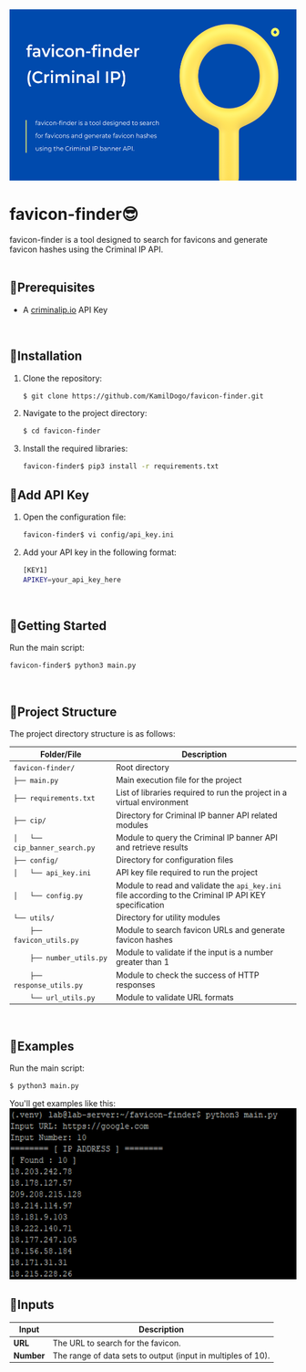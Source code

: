 <img src="favicon_finder2.png" alt="favicon-finder" height="300"/>
 
 # favicon-finder😎

favicon-finder is a tool designed to search for favicons and generate favicon hashes using the Criminal IP API. 
<br /> <br />

## 💙Prerequisites

- A [criminalip.io](https://www.criminalip.io/) API Key
<br />

## 💙Installation

1. Clone the repository:
   ```bash
   $ git clone https://github.com/KamilDogo/favicon-finder.git

2. Navigate to the project directory:
   ```bash
   $ cd favicon-finder

3. Install the required libraries:
   ```bash
   favicon-finder$ pip3 install -r requirements.txt


## 💙Add API Key

1. Open the configuration file:
   ```bash
   favicon-finder$ vi config/api_key.ini

2. Add your API key in the following format:
   ```bash
   [KEY1]
   APIKEY=your_api_key_here
<br />

## 💙Getting Started
   Run the main script:
   ```bash
   favicon-finder$ python3 main.py
   ```
<br />

## 💙Project Structure

The project directory structure is as follows:

| Folder/File                | Description                                                                 |
|----------------------------|-----------------------------------------------------------------------------|
| `favicon-finder/`          | Root directory                                                             |
| `├── main.py`              | Main execution file for the project                                         |
| `├── requirements.txt`     | List of libraries required to run the project in a virtual environment       |
| `├── cip/`                 | Directory for Criminal IP banner API related modules                         |
| `│   └── cip_banner_search.py` | Module to query the Criminal IP banner API and retrieve results          |
| `├── config/`              | Directory for configuration files                                           |
| `│   └── api_key.ini`      | API key file required to run the project                                     |
| `│   └── config.py`        | Module to read and validate the `api_key.ini` file according to the Criminal IP API KEY specification |
| `└── utils/`               | Directory for utility modules                                               |
| `    ├── favicon_utils.py` | Module to search favicon URLs and generate favicon hashes                   |
| `    ├── number_utils.py`  | Module to validate if the input is a number greater than 1                  |
| `    ├── response_utils.py`| Module to check the success of HTTP responses                               |
| `    └── url_utils.py`     | Module to validate URL formats                                              |
<br />

## 💙Examples
   Run the main script:
   ```bash
   $ python3 main.py
   ```
   You'll get examples like this: <br>
<img src="exmples.png" alt="examples" height="300"/>
<br />

## 💙Inputs

| Input        | Description                                                   |
|--------------|---------------------------------------------------------------|
| **URL**      | The URL to search for the favicon.                             |
| **Number**   | The range of data sets to output (input in multiples of 10).   |

